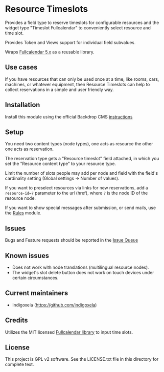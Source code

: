 # Resource Timeslots

Provides a field type to reserve timeslots for configurable resources and the
 widget type "Timeslot Fullcalendar" to conveniently select resource and time
 slot.

Provides Token and Views support for individual field subvalues.

Wraps [Fullcalendar 5.x](https://fullcalendar.io) as a reusable library.


## Use cases

If you have resources that can only be used once at a time, like rooms, cars,
 machines, or whatever equipment, then Resource Timeslots can help to collect
 reservations in a simple and user friendly way.

## Installation

Install this module using the official Backdrop CMS
 [instructions](https://docs.backdropcms.org/documentation/extend-with-modules)

## Setup

You need two content types (node types), one acts as resource the other one acts
 as reservation.

The reservation type gets a "Resource timeslot" field attached, in which you
 set the "Resource content type" to your resource type.

Limit the number of slots people may add per node and field with the field's
 cardinality setting (Global settings -> Number of values).

If you want to preselect resources via links for new reservations, add a
 `resource-id=7` parameter to the url (href), where `7` is the node ID of the
 resource node.

If you want to show special messages after submission, or send mails, use
 the [Rules](https://backdropcms.org/project/rules) module.

## Issues

Bugs and Feature requests should be reported in the [Issue Queue](https://github.com/backdrop-contrib/resource_timeslots/issues)

## Known issues

- Does not work with node translations (multilingual resource nodes).
- The widget's slot delete button does not work on touch devices under certain
 circumstances.

## Current maintainers

* Indigoxela (https://github.com/indigoxela)

## Credits

Utilizes the MIT licensed [Fullcalendar library](https://github.com/fullcalendar/fullcalendar) to input time slots.

## License

This project is GPL v2 software. See the LICENSE.txt file in this directory for complete text.
